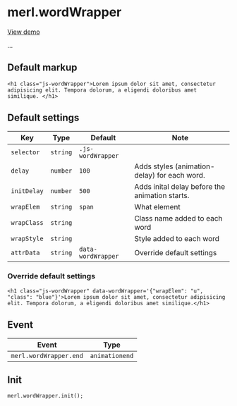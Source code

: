 # merl.wordWrapper

[View demo](https://andreasnymark.github.io/#merl.wordWrapper)

…

## Default markup

	<h1 class="js-wordWrapper">Lorem ipsum dolor sit amet, consectetur adipisicing elit. Tempora dolorum, a eligendi doloribus amet similique. </h1>	

## Default settings

|Key|Type|Default|Note|
|---|---|---|---|
|`selector`|`string`|`.js-wordWrapper`||
|`delay`|`number`|`100`|Adds styles (animation-delay) for each word.|
|`initDelay`|`number`|`500`|Adds inital delay before the animation starts.|
|`wrapElem`|`string`|`span`|What element|
|`wrapClass`|`string`||Class name added to each word|
|`wrapStyle`|`string`||Style added to each word|
|`attrData`|`string`|`data-wordWrapper`|Override default settings|

### Override default settings

	<h1 class="js-wordWrapper" data-wordWrapper='{"wrapElem": "u", "class": "blue"}'>Lorem ipsum dolor sit amet, consectetur adipisicing elit. Tempora dolorum, a eligendi doloribus amet similique.</h1>


## Event

|Event|Type|
|---|---|
|`merl.wordWrapper.end`|`animationend`|

## Init

	merl.wordWrapper.init();

